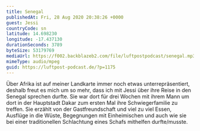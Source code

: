 ```yaml
---
title: Senegal
publishedAt: Fri, 28 Aug 2020 20:38:26 +0000
guest: Jessi
countryCode: sn
latitude: 14.698230
longitude: -17.437130
durationSeconds: 3789
byteSize: 53179769
mediaUrl: https://f002.backblazeb2.com/file/luftpostpodcast/senegal.mp3
mimeType: audio/mpeg
guid: https://luftpost-podcast.de/?p=1175
---
```


Über Afrika ist auf meiner Landkarte immer noch etwas unterrepräsentiert, deshalb freut es mich um so mehr, dass ich mit Jessi über ihre Reise in den Senegal sprechen durfte. Sie war dort für drei Wochen mit ihrem Mann um dort in der Hauptstadt Dakar zum ersten Mal ihre Schwiegerfamilie zu treffen. Sie erzählt von der Gastfreundschaft und viel zu viel Essen, Ausflüge in die Wüste, Begegnungen mit Einheimischen und auch wie sie bei einer traditionellen Schlachtung eines Schafs mithelfen durfte/musste.
